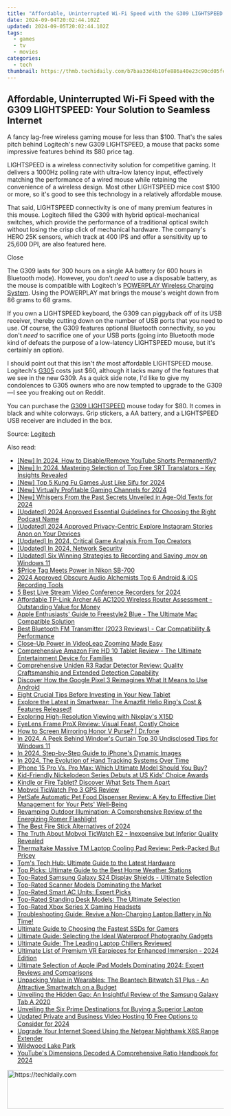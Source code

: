 ```yaml
---
title: "Affordable, Uninterrupted Wi-Fi Speed with the G309 LIGHTSPEED: Your Solution to Seamless Internet"
date: 2024-09-04T20:02:44.102Z
updated: 2024-09-05T20:02:44.102Z
tags:
  - games
  - tv
  - movies
categories:
  - tech
thumbnail: https://thmb.techidaily.com/b7baa33d4b10fe886a40e23c90cd05fef9558b48e747814e8f0bb0ff84874df4.jpg
---
```


## Affordable, Uninterrupted Wi-Fi Speed with the G309 LIGHTSPEED: Your Solution to Seamless Internet

A fancy lag-free wireless gaming mouse for less than $100\. That's the sales pitch behind Logitech's new G309 LIGHTSPEED, a mouse that packs some impressive features behind its $80 price tag.

 LIGHTSPEED is a wireless connectivity solution for competitive gaming. It delivers a 1000Hz polling rate with ultra-low latency input, effectively matching the performance of a wired mouse while retaining the convenience of a wireless design. Most other LIGHTSPEED mice cost $100 or more, so it's good to see this technology in a relatively affordable mouse.

 That said, LIGHTSPEED connectivity is one of many premium features in this mouse. Logitech filled the G309 with hybrid optical-mechanical switches, which provide the performance of a traditional optical switch without losing the crisp click of mechanical hardware. The company's HERO 25K sensors, which track at 400 IPS and offer a sensitivity up to 25,600 DPI, are also featured here.

Close 

 The G309 lasts for 300 hours on a single AA battery (or 600 hours in Bluetooth mode). However, you don't _need_ to use a disposable battery, as the mouse is compatible with Logitech's [POWERPLAY Wireless Charging System](https://www.logitechg.com/en-us/products/gaming-mouse-pads/powerplay-wireless-charging.943-000109.html). Using the POWERPLAY mat brings the mouse's weight down from 86 grams to 68 grams.

 If you own a LIGHTSPEED keyboard, the G309 can piggyback off of its USB receiver, thereby cutting down on the number of USB ports that you need to use. Of course, the G309 features optional Bluetooth connectivity, so you don't _need_ to sacrifice one of your USB ports (going into Bluetooth mode kind of defeats the purpose of a low-latency LIGHTSPEED mouse, but it's certainly an option).

 I should point out that this isn't _the_ most affordable LIGHTSPEED mouse. Logitech's [G305](https://www.logitechg.com/en-us/products/gaming-mice/g305-lightspeed-wireless-gaming-mouse.910-006020.html#buy-g305-lightspeed-wireless-gaming-mouse) costs just $60, although it lacks many of the features that we see in the new G309\. As a quick side note, I'd like to give my condolences to G305 owners who are now tempted to upgrade to the G309—I see you freaking out on Reddit.

 You can purchase the [G309 LIGHTSPEED](https://www.logitechg.com/en-us/products/gaming-mice/g309-lightspeed-gaming-mouse.910-007197.html) mouse today for $80\. It comes in black and white colorways. Grip stickers, a AA battery, and a LIGHTSPEED USB receiver are included in the box.

 Source: [Logitech](https://www.businesswire.com/news/home/20240709351184/en/Logitech-G-Launches-LIGHTSPEED-Gaming-Mouse-for-All-Players)

<ins class="adsbygoogle"
     style="display:block"
     data-ad-format="autorelaxed"
     data-ad-client="ca-pub-7571918770474297"
     data-ad-slot="1223367746"></ins>



<ins class="adsbygoogle"
     style="display:block"
     data-ad-client="ca-pub-7571918770474297"
     data-ad-slot="8358498916"
     data-ad-format="auto"
     data-full-width-responsive="true"></ins>

<span class="atpl-alsoreadstyle">Also read:</span>
<div><ul>
<li><a href="https://eaxpv-info.techidaily.com/new-in-2024-how-to-disableremove-youtube-shorts-permanently/"><u>[New] In 2024, How to Disable/Remove YouTube Shorts Permanently?</u></a></li>
<li><a href="https://article-knowledge.techidaily.com/new-in-2024-mastering-selection-of-top-free-srt-translators-key-insights-revealed/"><u>[New] In 2024, Mastering Selection of Top Free SRT Translators – Key Insights Revealed</u></a></li>
<li><a href="https://screen-video-capture.techidaily.com/new-top-5-kung-fu-games-just-like-sifu-for-2024/"><u>[New] Top 5 Kung Fu Games Just Like Sifu for 2024</u></a></li>
<li><a href="https://youtube-tips.techidaily.com/irtually-profitable-gaming-channels-for-2024/"><u>[New] Virtually Profitable Gaming Channels for 2024</u></a></li>
<li><a href="https://instagram-video-files.techidaily.com/new-whispers-from-the-past-secrets-unveiled-in-age-old-texts-for-2024/"><u>[New] Whispers From the Past  Secrets Unveiled in Age-Old Texts for 2024</u></a></li>
<li><a href="https://fox-glue.techidaily.com/updated-2024-approved-essential-guidelines-for-choosing-the-right-podcast-name/"><u>[Updated] 2024 Approved  Essential Guidelines for Choosing the Right Podcast Name</u></a></li>
<li><a href="https://instagram-video-files.techidaily.com/updated-2024-approved-privacy-centric-explore-instagram-stories-anon-on-your-devices/"><u>[Updated] 2024 Approved  Privacy-Centric  Explore Instagram Stories Anon on Your Devices</u></a></li>
<li><a href="https://youtube-blog.techidaily.com/ed-in-2024-critical-game-analysis-from-top-creators/"><u>[Updated] In 2024, Critical Game Analysis From Top Creators</u></a></li>
<li><a href="https://vimeo-videos.techidaily.com/updated-in-2024-network-security/"><u>[Updated] In 2024, Network Security</u></a></li>
<li><a href="https://video-screen-grab.techidaily.com/updated-six-winning-strategies-to-recording-and-saving-mov-on-windows-11/"><u>[Updated] Six Winning Strategies to Recording and Saving .mov on Windows 11</u></a></li>
<li><a href="https://buynow-marvelous.techidaily.com/price-tag-meets-power-in-nikon-sb-700/"><u>$Price Tag Meets Power in Nikon SB-700</u></a></li>
<li><a href="https://screen-mirroring-recording.techidaily.com/2024-approved-obscure-audio-alchemists-top-6-android-and-ios-recording-tools/"><u>2024 Approved  Obscure Audio Alchemists  Top 6 Android & iOS Recording Tools</u></a></li>
<li><a href="https://screen-activity-recording.techidaily.com/5-best-live-stream-video-conference-recorders-for-2024/"><u>5 Best Live Stream Video Conference Recorders for 2024</u></a></li>
<li><a href="https://buynow-marvelous.techidaily.com/affordable-tp-link-archer-a6-ac1200-wireless-router-assessment-outstanding-value-for-money/"><u>Affordable TP-Link Archer A6 AC1200 Wireless Router Assessment - Outstanding Value for Money</u></a></li>
<li><a href="https://buynow-marvelous.techidaily.com/apple-enthusiasts-guide-to-freestyle2-blue-the-ultimate-mac-compatible-solution/"><u>Apple Enthusiasts' Guide to Freestyle2 Blue - The Ultimate Mac Compatible Solution</u></a></li>
<li><a href="https://buynow-marvelous.techidaily.com/best-bluetooth-fm-transmitter-2023-reviews-car-compatibility-and-performance/"><u>Best Bluetooth FM Transmitter (2023 Reviews) - Car Compatibility & Performance</u></a></li>
<li><a href="https://extra-information.techidaily.com/close-up-power-in-videoleap-zooming-made-easy/"><u>Close-Up Power in VideoLeap  Zooming Made Easy</u></a></li>
<li><a href="https://buynow-marvelous.techidaily.com/comprehensive-amazon-fire-hd-10-tablet-review-the-ultimate-entertainment-device-for-families/"><u>Comprehensive Amazon Fire HD 10 Tablet Review - The Ultimate Entertainment Device for Families</u></a></li>
<li><a href="https://buynow-marvelous.techidaily.com/comprehensive-uniden-r3-radar-detector-review-quality-craftsmanship-and-extended-detection-capability/"><u>Comprehensive Uniden R3 Radar Detector Review: Quality Craftsmanship and Extended Detection Capability</u></a></li>
<li><a href="https://buynow-marvelous.techidaily.com/discover-how-the-google-pixel-3-reimagines-what-it-means-to-use-android/"><u>Discover How the Google Pixel 3 Reimagines What It Means to Use Android</u></a></li>
<li><a href="https://buynow-marvelous.techidaily.com/eight-crucial-tips-before-investing-in-your-new-tablet/"><u>Eight Crucial Tips Before Investing in Your New Tablet</u></a></li>
<li><a href="https://buynow-marvelous.techidaily.com/1723080810015-explore-the-latest-in-smartwear-the-amazfit-helio-rings-cost-and-features-released/"><u>Explore the Latest in Smartwear: The Amazfit Helio Ring's Cost & Features Released!</u></a></li>
<li><a href="https://buynow-marvelous.techidaily.com/exploring-high-resolution-viewing-with-nixplays-x15d/"><u>Exploring High-Resolution Viewing with Nixplay's X15D</u></a></li>
<li><a href="https://buynow-marvelous.techidaily.com/eyelens-frame-prox-review-visual-feast-costly-choice/"><u>EyeLens Frame ProX Review: Visual Feast, Costly Choice</u></a></li>
<li><a href="https://screen-mirror.techidaily.com/how-to-screen-mirroring-honor-v-purse-drfone-by-drfone-android/"><u>How to Screen Mirroring Honor V Purse? | Dr.fone</u></a></li>
<li><a href="https://extra-lessons.techidaily.com/in-2024-a-peek-behind-windows-curtain-top-30-undisclosed-tips-for-windows-11/"><u>In 2024, A Peek Behind Window's Curtain  Top 30 Undisclosed Tips for Windows 11</u></a></li>
<li><a href="https://extra-support.techidaily.com/in-2024-step-by-step-guide-to-iphones-dynamic-images/"><u>In 2024, Step-by-Step Guide to iPhone's Dynamic Images</u></a></li>
<li><a href="https://some-guidance.techidaily.com/in-2024-the-evolution-of-hand-tracking-systems-over-time/"><u>In 2024, The Evolution of Hand Tracking Systems Over Time</u></a></li>
<li><a href="https://buynow-marvelous.techidaily.com/iphone-15-pro-vs-pro-max-which-ultimate-model-should-you-buy/"><u>IPhone 15 Pro Vs. Pro Max: Which Ultimate Model Should You Buy?</u></a></li>
<li><a href="https://buynow-marvelous.techidaily.com/kid-friendly-nickelodeon-series-debuts-at-us-kids-choice-awards/"><u>Kid-Friendly Nickelodeon Series Debuts at US Kids' Choice Awards</u></a></li>
<li><a href="https://buynow-marvelous.techidaily.com/kindle-or-fire-tablet-discover-what-sets-them-apart/"><u>Kindle or Fire Tablet? Discover What Sets Them Apart</u></a></li>
<li><a href="https://buynow-marvelous.techidaily.com/mobvoi-ticwatch-pro-3-gps-review/"><u>Mobvoi TicWatch Pro 3 GPS Review</u></a></li>
<li><a href="https://buynow-marvelous.techidaily.com/petsafe-automatic-pet-food-dispenser-review-a-key-to-effective-diet-management-for-your-pets-well-being/"><u>PetSafe Automatic Pet Food Dispenser Review: A Key to Effective Diet Management for Your Pets' Well-Being</u></a></li>
<li><a href="https://buynow-marvelous.techidaily.com/revamping-outdoor-illumination-a-comprehensive-review-of-the-energizing-romer-flashlight/"><u>Revamping Outdoor Illumination: A Comprehensive Review of the Energizing Romer Flashlight</u></a></li>
<li><a href="https://buynow-marvelous.techidaily.com/the-best-fire-stick-alternatives-of-2024/"><u>The Best Fire Stick Alternatives of 2024</u></a></li>
<li><a href="https://buynow-marvelous.techidaily.com/the-truth-about-mobvoi-ticwatch-e2-inexpensive-but-inferior-quality-revealed/"><u>The Truth About Mobvoi TicWatch E2 - Inexpensive but Inferior Quality Revealed</u></a></li>
<li><a href="https://buynow-marvelous.techidaily.com/thermaltake-massive-tm-laptop-cooling-pad-review-perk-packed-but-pricey/"><u>Thermaltake Massive TM Laptop Cooling Pad Review: Perk-Packed But Pricey</u></a></li>
<li><a href="https://hardware-tips.techidaily.com/toms-tech-hub-ultimate-guide-to-the-latest-hardware/"><u>Tom's Tech Hub: Ultimate Guide to the Latest Hardware</u></a></li>
<li><a href="https://buynow-marvelous.techidaily.com/top-picks-ultimate-guide-to-the-best-home-weather-stations/"><u>Top Picks: Ultimate Guide to the Best Home Weather Stations</u></a></li>
<li><a href="https://buynow-marvelous.techidaily.com/top-rated-samsung-galaxy-s24-display-shields-ultimate-selection/"><u>Top-Rated Samsung Galaxy S24 Display Shields - Ultimate Selection</u></a></li>
<li><a href="https://buynow-marvelous.techidaily.com/top-rated-scanner-models-dominating-the-market/"><u>Top-Rated Scanner Models Dominating the Market</u></a></li>
<li><a href="https://buynow-marvelous.techidaily.com/top-rated-smart-ac-units-expert-picks/"><u>Top-Rated Smart AC Units: Expert Picks</u></a></li>
<li><a href="https://buynow-marvelous.techidaily.com/top-rated-standing-desk-models-the-ultimate-selection/"><u>Top-Rated Standing Desk Models: The Ultimate Selection</u></a></li>
<li><a href="https://buynow-marvelous.techidaily.com/top-rated-xbox-series-x-gaming-headsets/"><u>Top-Rated Xbox Series X Gaming Headsets</u></a></li>
<li><a href="https://win-howtos.techidaily.com/troubleshooting-guide-revive-a-non-charging-laptop-battery-in-no-time/"><u>Troubleshooting Guide: Revive a Non-Charging Laptop Battery in No Time!</u></a></li>
<li><a href="https://buynow-marvelous.techidaily.com/ultimate-guide-to-choosing-the-fastest-ssds-for-gamers/"><u>Ultimate Guide to Choosing the Fastest SSDs for Gamers</u></a></li>
<li><a href="https://buynow-marvelous.techidaily.com/ultimate-guide-selecting-the-ideal-waterproof-photography-gadgets/"><u>Ultimate Guide: Selecting the Ideal Waterproof Photography Gadgets</u></a></li>
<li><a href="https://buynow-marvelous.techidaily.com/ultimate-guide-the-leading-laptop-chillers-reviewed/"><u>Ultimate Guide: The Leading Laptop Chillers Reviewed</u></a></li>
<li><a href="https://buynow-marvelous.techidaily.com/ultimate-list-of-premium-vr-earpieces-for-enhanced-immersion-2024-edition/"><u>Ultimate List of Premium VR Earpieces for Enhanced Immersion - 2024 Edition</u></a></li>
<li><a href="https://buynow-marvelous.techidaily.com/ultimate-selection-of-apple-ipad-models-dominating-2024-expert-reviews-and-comparisons/"><u>Ultimate Selection of Apple iPad Models Dominating 2024: Expert Reviews and Comparisons</u></a></li>
<li><a href="https://buynow-marvelous.techidaily.com/unpacking-value-in-wearables-the-beantech-bitwatch-s1-plus-an-attractive-smartwatch-on-a-budget/"><u>Unpacking Value in Wearables: The Beantech Bitwatch S1 Plus - An Attractive Smartwatch on a Budget</u></a></li>
<li><a href="https://buynow-marvelous.techidaily.com/unveiling-the-hidden-gap-an-insightful-review-of-the-samsung-galaxy-tab-a-2020/"><u>Unveiling the Hidden Gap: An Insightful Review of the Samsung Galaxy Tab A 2020</u></a></li>
<li><a href="https://buynow-marvelous.techidaily.com/unveiling-the-six-prime-destinations-for-buying-a-superior-laptop/"><u>Unveiling the Six Prime Destinations for Buying a Superior Laptop</u></a></li>
<li><a href="https://ai-video-apps.techidaily.com/updated-private-and-business-video-hosting-10-free-options-to-consider-for-2024/"><u>Updated Private and Business Video Hosting 10 Free Options to Consider for 2024</u></a></li>
<li><a href="https://buynow-marvelous.techidaily.com/upgrade-your-internet-speed-using-the-netgear-nighthawk-x6s-range-extender/"><u>Upgrade Your Internet Speed Using the Netgear Nighthawk X6S Range Extender</u></a></li>
<li><a href="https://buynow-marvelous.techidaily.com/wildwood-lake-park/"><u>Wildwood Lake Park</u></a></li>
<li><a href="https://facebook-record-videos.techidaily.com/youtubes-dimensions-decoded-a-comprehensive-ratio-handbook-for-2024/"><u>YouTube's Dimensions Decoded  A Comprehensive Ratio Handbook for 2024</u></a></li>
</ul></div>

<!-- affiliate ads begin -->
<a href="https://aligracehair.sjv.io/c/5597632/1975807/19272" target="_top" id="1975807">
  <img src="//a.impactradius-go.com/display-ad/19272-1975807" border="0" alt="https://techidaily.com" width="728" height="90"/>
</a>
<img height="0" width="0" src="https://aligracehair.sjv.io/i/5597632/1975807/19272" style="position:absolute;visibility:hidden;" border="0" />
<!-- affiliate ads end -->